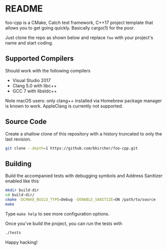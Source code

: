 # README
foo-cpp is a CMake, Catch test framework, C++17 project template that allows
you to get going quickly. Basically cargo(1) for the poor.

Just clone the repo as shown below and replace `foo` with your project's name
and start coding.

## Supported Compilers
Should work with the following compilers

* Visual Studio 2017
* Clang 5.0 with libc++
* GCC 7 with libstdc++

Note macOS users: only clang++ installed via Homebrew package manager is known
to work. AppleClang is currently not supported.

## Source Code
Create a shallow clone of this repository with a history truncated to only the
last revision.

```bash
git clone --depth=1 https://github.com/bkircher/foo-cpp.git
```

## Building
Build the accompanied tests with debugging symbols and Address Sanitizer
enabled like this

```bash
mkdir build-dir
cd build-dir/
cmake -DCMAKE_BUILD_TYPE=Debug -DENABLE_SANITIZE=ON /path/to/source
make
```

Type `make help` to see more configuration options.

Once you've build the project, you can run the tests with

```bash
./tests
```

Happy hacking!

<!-- vim: et sw=4 ts=4:
-->
